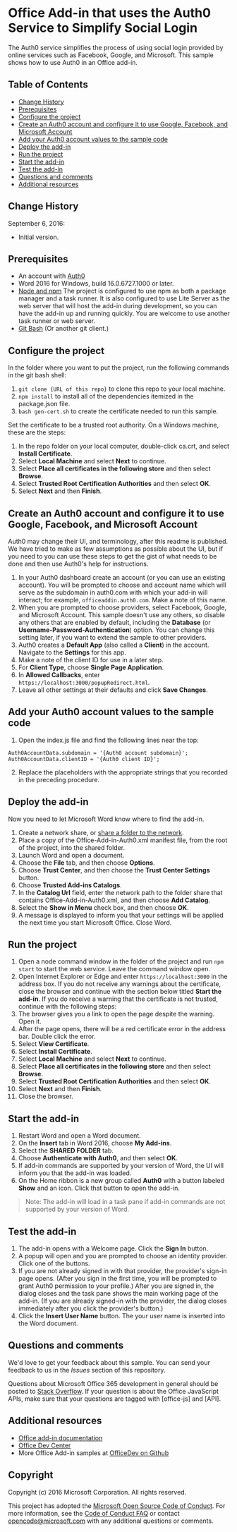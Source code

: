 # Office Add-in that uses the Auth0 Service to Simplify Social Login

The Auth0 service simplifies the process of using social login provided by online services such as Facebook, Google, and Microsoft. This sample shows how to use Auth0 in an Office add-in. 

## Table of Contents
* [Change History](#change-history)
* [Prerequisites](#prerequisites)
* [Configure the project](#configure-the-project)
* [Create an Auth0 account and configure it to use Google, Facebook, and Microsoft Account](#create-an-auth0-account-and-configure-it-to-use-google,-facebook,-and-microsoft-account)
* [Add your Auth0 account values to the sample code](#add-your-auth0-account-values-to-the-sample-code)
* [Deploy the add-in](#deploy-the-add-in)
* [Run the project](#run-the-project)
* [Start the add-in](#start-the-add-in)
* [Test the add-in](#test-the-add-in)
* [Questions and comments](#questions-and-comments)
* [Additional resources](#additional-resources)

## Change History

September 6, 2016:

* Initial version.

## Prerequisites

* An account with [Auth0](https://auth0.com)
* Word 2016 for Windows, build 16.0.6727.1000 or later.
* [Node and npm](https://nodejs.org/en/) The project is configured to use npm as both a package manager and a task runner. It is also configured to use Lite Server as the web server that will host the add-in during development, so you can have the add-in up and running quickly. You are welcome to use another task runner or web server.
* [Git Bash](https://git-scm.com/downloads) (Or another git client.)

## Configure the project

In the folder where you want to put the project, run the following commands in the git bash shell:

1. ```git clone {URL of this repo}``` to clone this repo to your local machine.
2. ```npm install``` to install all of the dependencies itemized in the package.json file.
3. ```bash gen-cert.sh``` to create the certificate needed to run this sample. 

Set the certificate to be a trusted root authority. On a Windows machine, these are the steps:

1. In the repo folder on your local computer, double-click ca.crt, and select **Install Certificate**. 
2. Select **Local Machine** and select **Next** to continue. 
3. Select **Place all certificates in the following store** and then select **Browse**.
4. Select **Trusted Root Certification Authorities** and then select **OK**. 
5. Select **Next** and then **Finish**. 

## Create an Auth0 account and configure it to use Google, Facebook, and Microsoft Account

Auth0 may change their UI, and terminology, after this readme is published. We have tried to make as few assumptions as possible about the UI, but if you need to you can use these steps to get the gist of what needs to be done and then use Auth0's help for instructions.

1. In your Auth0 dashboard create an account (or you can use an existing account). You will be prompted to choose and account name which will serve as the subdomain in auth0.com with which your add-in will interact; for example, `officeaddin.auth0.com`. Make a note of this name.
2. When you are prompted to choose providers, select Facebook, Google, and Microsoft Account. This sample doesn't use any others, so disable any others that are enabled by default, including the **Database** (or **Username-Password-Authentication**) option. You can change this setting later, if you want to extend the sample to other providers.
3. Auth0 creates a **Default App** (also called a **Client**) in the account. Navigate to the **Settings** for this app.
4. Make a note of the client ID for use in a later step.
5. For **Client Type**, choose **Single Page Application**. 
6. In **Allowed Callbacks**, enter `https://localhost:3000/popupRedirect.html`.
7. Leave all other settings at their defaults and click **Save Changes**.

## Add your Auth0 account values to the sample code

1. Open the index.js file and find the following lines near the top:
```
Auth0AccountData.subdomain = '{Auth0 account subdomain}';
Auth0AccountData.clientID = '{Auth0 client ID}';
```
2. Replace the placeholders with the appropriate strings that you recorded in the preceding procedure.

## Deploy the add-in

Now you need to let Microsoft Word know where to find the add-in.

1. Create a network share, or [share a folder to the network](https://technet.microsoft.com/en-us/library/cc770880.aspx).
2. Place a copy of the Office-Add-in-Auth0.xml manifest file, from the root of the project, into the shared folder.
3. Launch Word and open a document.
4. Choose the **File** tab, and then choose **Options**.
5. Choose **Trust Center**, and then choose the **Trust Center Settings** button.
6. Choose **Trusted Add-ins Catalogs**.
7. In the **Catalog Url** field, enter the network path to the folder share that contains Office-Add-in-Auth0.xml, and then choose **Add Catalog**.
8. Select the **Show in Menu** check box, and then choose **OK**.
9. A message is displayed to inform you that your settings will be applied the next time you start Microsoft Office. Close Word.

## Run the project

1. Open a node command window in the folder of the project and run ```npm start``` to start the web service. Leave the command window open.
2. Open Internet Explorer or Edge and enter ```https://localhost:3000``` in the address box. If you do not receive any warnings about the certificate, close the browser and continue with the section below titled **Start the add-in**. If you do receive a warning that the certificate is not trusted, continue with the following steps:
3. The browser gives you a link to open the page despite the warning. Open it.
4. After the page opens, there will be a red certificate error in the address bar. Double click the error.
5. Select **View Certificate**.
5. Select **Install Certificate**.
4. Select **Local Machine** and select **Next** to continue. 
3. Select **Place all certificates in the following store** and then select **Browse**.
4. Select **Trusted Root Certification Authorities** and then select **OK**. 
5. Select **Next** and then **Finish**.
6. Close the browser.

## Start the add-in

1. Restart Word and open a Word document.
2. On the **Insert** tab in Word 2016, choose **My Add-ins**.
3. Select the **SHARED FOLDER** tab.
4. Choose **Authenticate with Auth0**, and then select **OK**.
5. If add-in commands are supported by your version of Word, the UI will inform you that the add-in was loaded.
6. On the Home ribbon is a new group called **Auth0** with a button labeled **Show** and an icon. Click that button to open the add-in.

 > Note: The add-in will load in a task pane if add-in commands are not supported by your version of Word.

## Test the add-in

1. The add-in opens with a Welcome page. Click the **Sign In** button.
2. A popup will open and you are prompted to choose an identity provider. Click one of the buttons. 
3. If you are not already signed in with that provider, the provider's sign-in page opens. (After you sign in the first time, you will be prompted to grant Auth0 permission to your profile.) After you are signed in, the dialog closes and the task pane shows the main working page of the add-in. (If you are already signed-in with the provider, the dialog closes immediately after you click the provider's button.)
4. Click the **Insert User Name** button. The your user name is inserted into the Word document.

## Questions and comments

We'd love to get your feedback about this sample. You can send your feedback to us in the *Issues* section of this repository.

Questions about Microsoft Office 365 development in general should be posted to [Stack Overflow](http://stackoverflow.com/questions/tagged/office-js+API). If your question is about the Office JavaScript APIs, make sure that your questions are tagged with [office-js] and [API].

## Additional resources

* [Office add-in documentation](https://msdn.microsoft.com/en-us/library/office/jj220060.aspx)
* [Office Dev Center](http://dev.office.com/)
* More Office Add-in samples at [OfficeDev on Github](https://github.com/officedev)

## Copyright
Copyright (c) 2016 Microsoft Corporation. All rights reserved.



This project has adopted the [Microsoft Open Source Code of Conduct](https://opensource.microsoft.com/codeofconduct/). For more information, see the [Code of Conduct FAQ](https://opensource.microsoft.com/codeofconduct/faq/) or contact [opencode@microsoft.com](mailto:opencode@microsoft.com) with any additional questions or comments.
